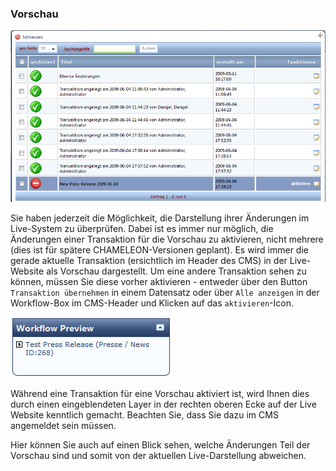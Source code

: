 ### Vorschau

![](bild76.png)

Sie haben jederzeit die Möglichkeit, die Darstellung ihrer Änderungen im Live-System zu überprüfen. Dabei ist es immer nur möglich, die Änderungen einer Transaktion für die Vorschau zu aktivieren, nicht mehrere (dies ist für spätere CHAMELEON-Versionen geplant). Es wird immer die gerade aktuelle Transaktion (ersichtlich im Header des CMS) in der Live-Website als Vorschau dargestellt. Um eine andere Transaktion sehen zu können, müssen Sie diese vorher aktivieren - entweder über den Button ```Transaktion übernehmen``` in einem Datensatz oder über ```Alle anzeigen``` in der Workflow-Box im CMS-Header und Klicken auf das ```aktivieren```-Icon.

![](/assets/workflow_vorschau2.png)

Während eine Transaktion für eine Vorschau aktiviert ist, wird Ihnen dies durch einen eingeblendeten Layer in der rechten oberen Ecke auf der Live Website kenntlich gemacht. Beachten Sie, dass Sie dazu im CMS angemeldet sein müssen.

Hier können Sie auch auf einen Blick sehen, welche Änderungen Teil der Vorschau sind und somit von der aktuellen Live-Darstellung abweichen.